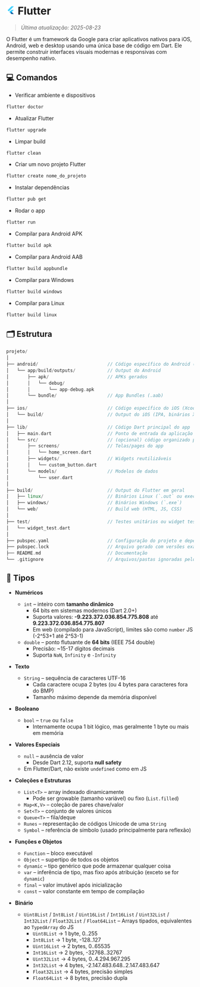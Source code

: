 # <img src="icon/flutter.png" alt="Ícone" width="24"> Flutter

> *Última atualização: 2025-08-23*

O Flutter é um framework da Google para criar aplicativos nativos para iOS, Android, web e desktop usando uma única base de código em Dart. Ele permite construir interfaces visuais modernas e responsivas com desempenho nativo.

## 💻 Comandos

* Verificar ambiente e dispositivos

```bash
flutter doctor
```

* Atualizar Flutter

```bash
flutter upgrade
```

* Limpar build

```bash
flutter clean
```

* Criar um novo projeto Flutter

```bash
flutter create nome_do_projeto
```

* Instalar dependências

```bash
flutter pub get
```

* Rodar o app

```bash
flutter run
```

* Compilar para Android APK

```bash
flutter build apk
```

* Compilar para Android AAB

```bash
flutter build appbundle
```

* Compilar para Windows

```bash
flutter build windows
```

* Compilar para Linux

```bash
flutter build linux
```

## 🗂️ Estrutura

```cpp
projeto/
│
├── android/                          // Código específico do Android (Gradle, Manifest, Java/Kotlin)
│   └── app/build/outputs/            // Output do Android
│       ├── apk/                      // APKs gerados
│       │   └── debug/
│       │       └── app-debug.apk
│       └── bundle/                   // App Bundles (.aab)
│
├── ios/                              // Código específico do iOS (Xcode, Swift/Objective-C)
│   └── build/                        // Output do iOS (IPA, binários Xcode)
│
├── lib/                              // Código Dart principal do app
│   ├── main.dart                     // Ponto de entrada da aplicação
│   └── src/                          // (opcional) código organizado por pastas, ex: screens, widgets, models
│       ├── screens/                  // Telas/pages do app
│       │   └── home_screen.dart
│       ├── widgets/                  // Widgets reutilizáveis
│       │   └── custom_button.dart
│       └── models/                   // Modelos de dados
│           └── user.dart
│
├── build/                            // Output do Flutter em geral
│   ├── linux/                        // Binários Linux (`.out` ou executável)
│   ├── windows/                      // Binários Windows (`.exe`)
│   └── web/                          // Build web (HTML, JS, CSS)
│
├── test/                             // Testes unitários ou widget tests
│   └── widget_test.dart
│
├── pubspec.yaml                      // Configuração do projeto e dependências
├── pubspec.lock                      // Arquivo gerado com versões exatas das dependências
├── README.md                         // Documentação
└── .gitignore                        // Arquivos/pastas ignoradas pelo Git
```

## 🔢 Tipos

* **Numéricos**
  * `int` – inteiro com **tamanho dinâmico**
    * 64 bits em sistemas modernos (Dart 2.0+)
    * Suporta valores: **-9.223.372.036.854.775.808** até **9.223.372.036.854.775.807**
    * Em web (compilado para JavaScript), limites são como `number` JS (-2^53+1 até 2^53-1)
  * `double` – ponto flutuante de **64 bits** (IEEE 754 double)
    * Precisão: \~15-17 dígitos decimais
    * Suporta `NaN`, `Infinity` e `-Infinity`

* **Texto**
  * `String` – sequência de caracteres UTF-16
    * Cada caractere ocupa 2 bytes (ou 4 bytes para caracteres fora do BMP)
    * Tamanho máximo depende da memória disponível

* **Booleano**
  * `bool` – `true` ou `false`
    * Internamente ocupa 1 bit lógico, mas geralmente 1 byte ou mais em memória

* **Valores Especiais**
  * `null` – ausência de valor
    * Desde Dart 2.12, suporta **null safety**
  * Em Flutter/Dart, não existe `undefined` como em JS

* **Coleções e Estruturas**
  * `List<T>` – array indexado dinamicamente
    * Pode ser growable (tamanho variável) ou fixo (`List.filled`)
  * `Map<K,V>` – coleção de pares chave/valor
  * `Set<T>` – conjunto de valores únicos
  * `Queue<T>` – fila/deque
  * `Runes` – representação de códigos Unicode de uma `String`
  * `Symbol` – referência de símbolo (usado principalmente para reflexão)

* **Funções e Objetos**

  * `Function` – bloco executável
  * `Object` – supertipo de todos os objetos
  * `dynamic` – tipo genérico que pode armazenar qualquer coisa
  * `var` – inferência de tipo, mas fixo após atribuição (exceto se for `dynamic`)
  * `final` – valor imutável após inicialização
  * `const` – valor constante em tempo de compilação

* **Binário**
  * `Uint8List` / `Int8List` / `Uint16List` / `Int16List` / `Uint32List` / `Int32List` / `Float32List` / `Float64List` – Arrays tipados, equivalentes ao `TypedArray` do JS
    * `Uint8List` → 1 byte, 0..255
    * `Int8List` → 1 byte, -128..127
    * `Uint16List` → 2 bytes, 0..65535
    * `Int16List` → 2 bytes, -32768..32767
    * `Uint32List` → 4 bytes, 0..4.294.967.295
    * `Int32List` → 4 bytes, -2.147.483.648..2.147.483.647
    * `Float32List` → 4 bytes, precisão simples
    * `Float64List` → 8 bytes, precisão dupla
